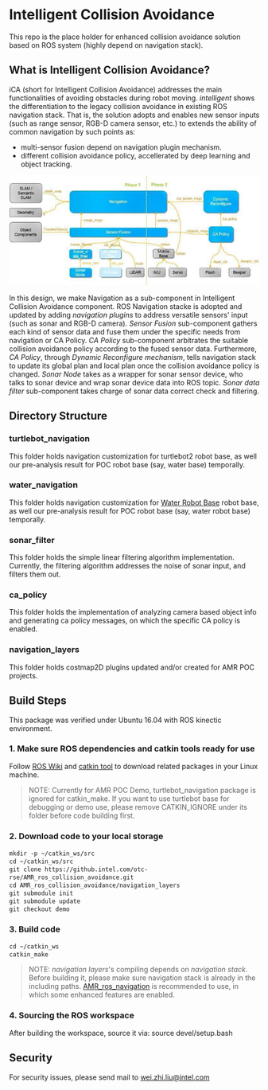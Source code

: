 
# Intelligent Collision Avoidance


This repo is the place holder for enhanced collision avoidance solution based on ROS system (highly
depend on navigation stack).

## What is Intelligent Collision Avoidance?

iCA (short for Intelligent Collision Avoidance) addresses the main functionalities of avoiding obstacles during robot
moving. _intelligent_ shows the differentiation to the legacy collision avoidance in existing ROS navigation stack.
That is, the solution adopts and enables new sensor inputs (such as range
sensor, RGB-D camera sensor, etc.) to extends the ability of common navigation by such points as:

- multi-sensor fusion depend on navigation plugin mechanism.
- different collision avoidance policy, accellerated by deep learning and object tracking.

![iCA overview](./doc/iCA_overview.png)

In this design, we make Navigation as a sub-component in Intelligent Collision Avoidance component.
ROS Navigation stacke is adopted and updated by adding _navigation plugins_ to address versatile sensors' input (such as
sonar and RGB-D camera). _Sensor Fusion_ sub-component gathers each kind of sensor data and fuse them under the
specific needs from navigation or CA Policy.  _CA Policy_ sub-component arbitrates the suitable collision avoidance
policy according to the fused sensor data. Furthermore, _CA Policy_, through _Dynamic Reconfigure mechanism_, tells
navigation stack to update its global plan and local plan once the collision avoidance policy is changed. _Sonar Node_
takes as a wrapper for sonar sensor device, who talks to sonar device and wrap sonar device data into ROS topic.
_Sonar data filter_ sub-component takes charge of sonar data correct check and filtering.


## Directory Structure

### <i class="icon-upload"></i> turtlebot_navigation
This folder holds navigation customization for turtlebot2 robot base, as well our pre-analysis
result for POC robot base (say, water base) temporally.

### <i class="icon-upload"></i> water_navigation
This folder holds navigation customization for [Water Robot Base](www.yunji.com) robot base, as well our
pre-analysis result for POC robot base (say, water robot base) temporally.

### <i class="icon-upload"></i> sonar_filter
This folder holds the simple linear filtering algorithm implementation. Currently, the filtering
algorithm addresses the noise of sonar input, and filters them out.

### <i class="icon-upload"></i> ca_policy
This folder holds the implementation of analyzing camera based object info and generating ca policy messages, on which
the specific CA policy is enabled.


### <i class="icon-upload"></i> navigation_layers
This folder holds costmap2D plugins updated and/or created for AMR POC projects.

## Build Steps
This package was verified under Ubuntu 16.04 with ROS kinectic environment.

### 1. Make sure ROS dependencies and catkin tools ready for use
Follow [ROS Wiki](http://wiki.ros.org/ROS/Installation) and [catkin
tool](http://wiki.ros.org/catkin) to download related packages in your Linux machine.

> NOTE: Currently for AMR POC Demo, turtlebot_navigation package is ignored for catkin_make.
> If you want to use turtlebot base for debugging or demo use, please remove CATKIN_IGNORE under
> its folder before code building first.

### 2. Download code to your local storage
    mkdir -p ~/catkin_ws/src
    cd ~/catkin_ws/src
    git clone https://github.intel.com/otc-rse/AMR_ros_collision_avoidance.git
	cd AMR_ros_collision_avoidance/navigation_layers
	git submodule init
	git submodule update
	git checkout demo

### 3. Build code
    cd ~/catkin_ws
    catkin_make
> NOTE: _navigation layers_'s compiling depends on _navigation stack_. Before building it, please make sure navigation
> stack is already in the including paths. [AMR_ros_navigation](https://github.intel.com/otc-rse/AMR_ros_navigation)
> is recommended to use, in which some enhanced features are enabled.

### 4. Sourcing the ROS workspace
After building the workspace, source it via:
    source devel/setup.bash

## Security

For security issues, please send mail to wei.zhi.liu@intel.com
